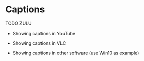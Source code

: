 ﻿# Captions

TODO ZULU

- Showing captions in YouTube

- Showing captions in VLC

- Showing captions in other software (use Win10 as example)
